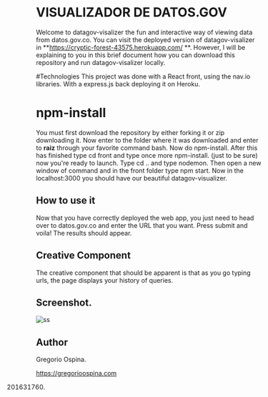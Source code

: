 # VISUALIZADOR DE DATOS.GOV

Welcome to datagov-visalizer the fun and interactive way of viewing data from datos.gov.co. You can visit the deployed version of datagov-visalizer in **https://cryptic-forest-43575.herokuapp.com/ **. However, I will be explaining to you in this brief document how you can download this repository and run datagov-visalizer locally. 

#Technologies
This project was done with a React front, using the nav.io libraries. With a express.js back deploying it on Heroku. 

# npm-install
You must first download the repository by either forking it or zip downloading it. Now enter to the folder where it was downloaded and enter to **raiz** through your favorite command bash. Now do npm-install. After this has finished type cd front and type once more npm-install. (just to be sure) now you're ready to launch. Type cd .. and type nodemon. Then open a new window of command and in the front folder type npm start. Now in the localhost:3000 you should have our beautiful datagov-visualizer. 

## How to use it

Now that you have correctly deployed the web app, you just need to head over to datos.gov.co and enter the URL that you want. Press submit and voila! The results should appear. 

## Creative Component 

The creative component that should be apparent is that as you go typing urls, the page displays your history of queries. 

## Screenshot. 
![ss](https://i.imgur.com/ICxirqV.jpg)

## Author 

Gregorio Ospina. 

https://gregorioospina.com

201631760. 


